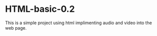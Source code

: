 # HTML-basic-0.2
This is a simple project using html implimenting audio and video into the web page.
